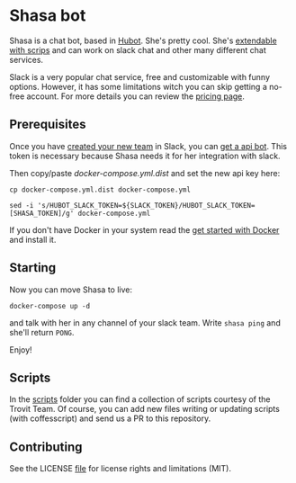 # Shasa bot
Shasa is a chat bot, based in [Hubot](https://github.com/github/hubot). She's pretty cool. 
She's [extendable with scrips](http://hubot.github.com/docs/#scripts) and can work on slack chat 
and other many different chat services.

Slack is a very popular chat service, free and customizable with funny options. However, it has some
limitations witch you can skip getting a no-free account. For more details you can review the 
[pricing page](https://slack.com/pricing).

## Prerequisites
 
Once you have [created your new team](https://slack.com/create#email) in Slack, you can [get a api bot](https://slack.com/apps/new/A0F7YS25R-bots).
This token is necessary because Shasa needs it for her integration with slack.

Then copy/paste *docker-compose.yml.dist* and set the new api key here:

`cp docker-compose.yml.dist docker-compose.yml`

`sed -i 's/HUBOT_SLACK_TOKEN=${SLACK_TOKEN}/HUBOT_SLACK_TOKEN=[SHASA_TOKEN]/g' docker-compose.yml`

If you don't have Docker in your system read the [get started with Docker](https://docs.docker.com/engine/getstarted/) and install it.

## Starting
Now you can move Shasa to live:

`docker-compose up -d` 

and talk with her in any channel of your slack team. Write `shasa ping` and she'll return `PONG`.

Enjoy!

## Scripts
In the [scripts](https://github.com/trovit/docker-hub/tree/master/hubot/scripts) folder you can find a collection of 
scripts courtesy of the Trovit Team. Of course, you can add new files writing or updating scripts (with coffesscript) 
and send us a PR to this repository. 

## Contributing
See the LICENSE [file](https://github.com/github/hubot/blob/master/LICENSE.md) for license rights and limitations (MIT).
